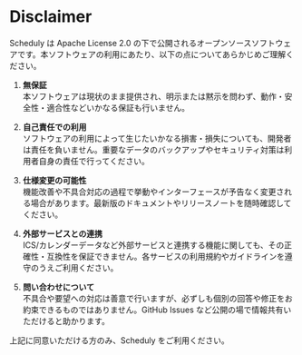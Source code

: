 # Disclaimer

Scheduly は Apache License 2.0 の下で公開されるオープンソースソフトウェアです。本ソフトウェアの利用にあたり、以下の点についてあらかじめご理解ください。

1. **無保証**  
   本ソフトウェアは現状のまま提供され、明示または黙示を問わず、動作・安全性・適合性などいかなる保証も行いません。

2. **自己責任での利用**  
   ソフトウェアの利用によって生じたいかなる損害・損失についても、開発者は責任を負いません。重要なデータのバックアップやセキュリティ対策は利用者自身の責任で行ってください。

3. **仕様変更の可能性**  
   機能改善や不具合対応の過程で挙動やインターフェースが予告なく変更される場合があります。最新版のドキュメントやリリースノートを随時確認してください。

4. **外部サービスとの連携**  
   ICS/カレンダーデータなど外部サービスと連携する機能に関しても、その正確性・互換性を保証できません。各サービスの利用規約やガイドラインを遵守のうえご利用ください。

5. **問い合わせについて**  
   不具合や要望への対応は善意で行いますが、必ずしも個別の回答や修正をお約束できるものではありません。GitHub Issues など公開の場で情報共有いただけると助かります。

上記に同意いただける方のみ、Scheduly をご利用ください。
